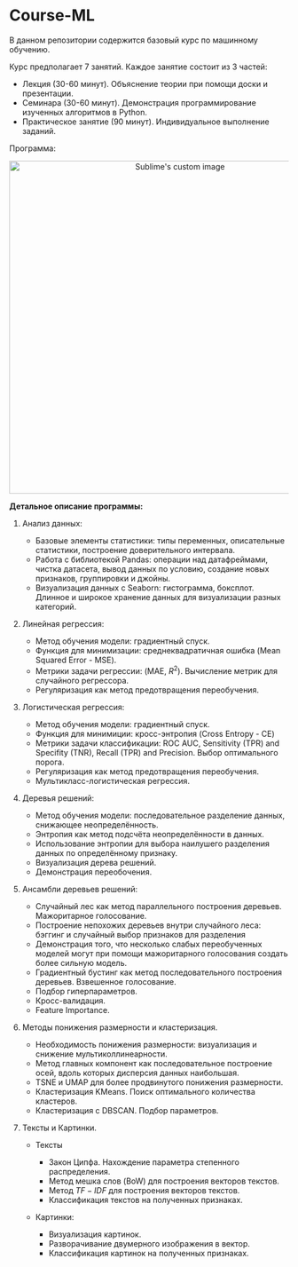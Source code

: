 # Course-ML
В данном репозитории содержится базовый курс по машинному обучению. 

Курс предполагает 7 занятий. Каждое занятие состоит из 3 частей: 
  - Лекция (30-60 минут). Объяснение теории при помощи доски и презентации. 
  - Семинара (30-60 минут). Демонстрация программирование изученных алгоритмов в Python. 
  - Практическое занятие (90 минут). Индивидуальное выполнение заданий. 

Программа:

<p align="center">
  <img src="https://user-images.githubusercontent.com/94602743/206872756-497acf4d-710c-4e27-8703-22b46d740961.png" width="600" alt="Sublime's custom image"/>
</p>

**Детальное описание программы:**
1. Анализ данных: <br>
    - Базовые элементы статистики: типы переменных, описательные статистики, построение доверительного интервала. 
    - Работа с библиотекой Pandas: операции над датафреймами, чистка датасета, вывод данных по условию, создание новых признаков, группировки и джойны. 
    - Визуализация данных с Seaborn: гистограмма, боксплот. Длинное и широкое хранение данных для визуализации разных категорий. 
  
2. Линейная регрессия:
    - Метод обучения модели: градиентный спуск.
    - Функция для минимизации: среднеквадратичная ошибка (Mean Squared Error - MSE).
    - Метрики задачи регрессии: (MAE, $R^2$). Вычисление метрик для случайного регрессора.
    - Регуляризация как метод предотвращения переобучения.
    
3. Логистическая регрессия: 
    - Метод обучения модели: градиентный спуск.
    - Функция для минимиции: кросс-энтропия (Cross Entropy - CE)
    - Метрики задачи классификации: ROC AUC, Sensitivity (TPR) and Specifity (TNR), Recall (TPR) and Precision. Выбор оптимального порога. 
    - Регуляризация как метод предотвращения переобучения.
    - Мультикласс-логистическая регрессия.
    
4. Деревья решений:
    - Метод обучения модели: последовательное разделение данных, снижающее неопределённость. 
    - Энтропия как метод подсчёта неопределённости в данных.
    - Использование энтропии для выбора наилушего разделения данных по определённому признаку. 
    - Визуализация дерева решений. 
    - Демонстрация переобочения.

5. Ансамбли деревьев решений: 
    - Случайный лес как метод параллельного построения деревьев. Мажоритарное голосование.  
    - Построение непохожих деревьев внутри случайного леса: бэггинг и случайный выбор признаков для разделения
    - Демонстрация того, что несколько слабых переобученных моделей могут при помощи мажоритарного голосования создать более сильную модель. 
    - Градиентный бустинг как метод последовательного построения деревьев. Взвешенное голосование. 
    - Подбор гиперпараметров.
    - Кросс-валидация.
    - Feature Importance. 
 
6. Методы понижения размерности и кластеризация.
    - Необходимость понижения размерности: визуализация и снижение мультиколлинеарности.
    - Метод главных компонент как последовательное построение осей, вдоль которых дисперсия данных наибольшая. 
    - TSNE и UMAP для более продвинутого понижения размерности. 
    - Кластеризация KMeans. Поиск оптимального количества кластеров. 
    - Кластеризация с DBSCAN. Подбор параметров. 
    
7. Тексты и Картинки.
    - Тексты
      - Закон Ципфа. Нахождение параметра степенного распределения. 
      - Метод мешка слов (BoW) для построения векторов текстов. 
      - Метод $TF-IDF$ для построения векторов текстов. 
      - Классификация текстов на полученных признаках. 

    - Картинки:
      - Визуализация картинок. 
      - Разворачивание двумерного изображения в вектор. 
      - Классификация картинок на полученных признаках. 
